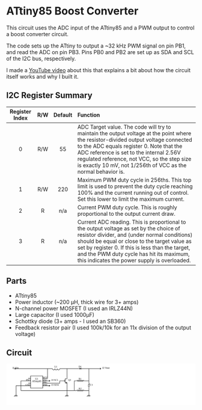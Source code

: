 # ATtiny85 Boost Converter

This circuit uses the ADC input of the ATtiny85 and a PWM output to control a boost converter circuit.

The code sets up the ATtiny to output a ~32 kHz PWM signal on pin PB1, and read the ADC on pin PB3. Pins PB0 and PB2 are set up as SDA and SCL of the I2C bus, respectively.

I made a [YouTube video](https://youtube.com/watch?v=NnDvN9RbQGY&si=ahxCAqWVCsQAkOef) about this that explains a bit about how the circuit itself works and why I built it.

## I2C Register Summary

| Register Index | R/W | Default | Function |
|:--------------:|:---:|:-------:|:---------|
| 0              | R/W | 55     | ADC Target value. The code will try to maintain the output voltage at the point where the resistor-divided output voltage connected to the ADC equals register 0. Note that the ADC reference is set to the internal 2.56V regulated reference, not VCC, so the step size is exactly 10 mV, not 1/256th of VCC as the normal behavior is. |
| 1              | R/W | 220     | Maximum PWM duty cycle in 256ths. This top limit is used to prevent the duty cycle reaching 100% and the current running out of control. Set this lower to limit the maximum current. |
| 2              |  R  | n/a     | Current PWM duty cycle. This is roughly proportional to the output current draw. |
| 3              |  R  | n/a     | Current ADC reading. This is proportional to the output voltage as set by the choice of resistor divider, and (under normal conditions) should be equal or close to the target value as set by register 0. If this is less than the target, and the PWM duty cycle has hit its maximum, this indicates the power supply is overloaded. |

## Parts

* ATtiny85
* Power inductor (~200 &micro;H, thick wire for 3+ amps)
* N-channel power MOSFET (I used an IRLZ44N)
* Large capacitor (I used 1000&micro;F)
* Schottky diode (3+ amps - I used an SB360)
* Feedback resistor pair (I used 100k/10k for an 11x division of the output voltage)

## Circuit

![circuit](circuit.txt.svg)
